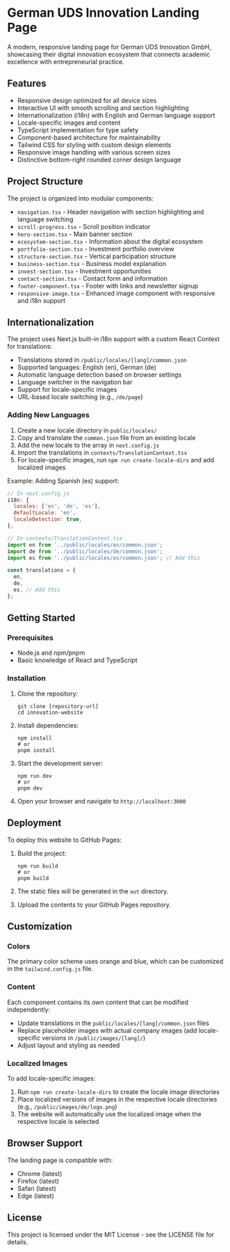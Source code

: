 # German UDS Innovation Landing Page

A modern, responsive landing page for German UDS Innovation GmbH, showcasing their digital innovation ecosystem that connects academic excellence with entrepreneurial practice.

## Features

- Responsive design optimized for all device sizes
- Interactive UI with smooth scrolling and section highlighting
- Internationalization (i18n) with English and German language support
- Locale-specific images and content
- TypeScript implementation for type safety
- Component-based architecture for maintainability
- Tailwind CSS for styling with custom design elements
- Responsive image handling with various screen sizes
- Distinctive bottom-right rounded corner design language

## Project Structure

The project is organized into modular components:

- `navigation.tsx` - Header navigation with section highlighting and language switching
- `scroll-progress.tsx` - Scroll position indicator
- `hero-section.tsx` - Main banner section
- `ecosystem-section.tsx` - Information about the digital ecosystem
- `portfolio-section.tsx` - Investment portfolio overview
- `structure-section.tsx` - Vertical participation structure
- `business-section.tsx` - Business model explanation
- `invest-section.tsx` - Investment opportunities
- `contact-section.tsx` - Contact form and information
- `footer-component.tsx` - Footer with links and newsletter signup
- `responsive-image.tsx` - Enhanced image component with responsive and i18n support

## Internationalization

The project uses Next.js built-in i18n support with a custom React Context for translations:

- Translations stored in `/public/locales/[lang]/common.json`
- Supported languages: English (en), German (de)
- Automatic language detection based on browser settings
- Language switcher in the navigation bar
- Support for locale-specific images
- URL-based locale switching (e.g., `/de/page`)

### Adding New Languages

1. Create a new locale directory in `public/locales/`
2. Copy and translate the `common.json` file from an existing locale
3. Add the new locale to the array in `next.config.js`
4. Import the translations in `contexts/TranslationContext.tsx`
5. For locale-specific images, run `npm run create-locale-dirs` and add localized images

Example: Adding Spanish (es) support:

```js
// In next.config.js
i18n: {
  locales: ['en', 'de', 'es'],
  defaultLocale: 'en',
  localeDetection: true,
},

// In contexts/TranslationContext.tsx
import en from '../public/locales/en/common.json';
import de from '../public/locales/de/common.json';
import es from '../public/locales/es/common.json'; // Add this

const translations = {
  en,
  de,
  es, // Add this
};
```

## Getting Started

### Prerequisites

- Node.js and npm/pnpm
- Basic knowledge of React and TypeScript

### Installation

1. Clone the repository:
   ```
   git clone [repository-url]
   cd innovation-website
   ```

2. Install dependencies:
   ```
   npm install
   # or
   pnpm install
   ```

3. Start the development server:
   ```
   npm run dev
   # or
   pnpm dev
   ```

4. Open your browser and navigate to `http://localhost:3000`

## Deployment

To deploy this website to GitHub Pages:

1. Build the project:
   ```
   npm run build
   # or
   pnpm build
   ```

2. The static files will be generated in the `out` directory.

3. Upload the contents to your GitHub Pages repository.

## Customization

### Colors

The primary color scheme uses orange and blue, which can be customized in the `tailwind.config.js` file.

### Content

Each component contains its own content that can be modified independently:

- Update translations in the `public/locales/[lang]/common.json` files
- Replace placeholder images with actual company images (add locale-specific versions in `/public/images/[lang]/`)
- Adjust layout and styling as needed

### Localized Images

To add locale-specific images:

1. Run `npm run create-locale-dirs` to create the locale image directories
2. Place localized versions of images in the respective locale directories (e.g., `/public/images/de/logo.png`)
3. The website will automatically use the localized image when the respective locale is selected

## Browser Support

The landing page is compatible with:

- Chrome (latest)
- Firefox (latest)
- Safari (latest)
- Edge (latest)

## License

This project is licensed under the MIT License - see the LICENSE file for details.